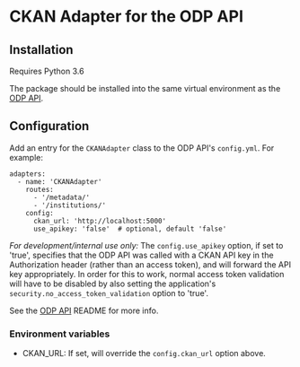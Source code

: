 # CKAN Adapter for the ODP API

## Installation

Requires Python 3.6

The package should be installed into the same virtual environment as the
[ODP API](https://github.com/SAEONData/ODP-API).

## Configuration

Add an entry for the `CKANAdapter` class to the ODP API's `config.yml`. For example:

    adapters:
      - name: 'CKANAdapter'
        routes:
          - '/metadata/'
          - '/institutions/'
        config:
          ckan_url: 'http://localhost:5000'
          use_apikey: 'false'  # optional, default 'false'

_For development/internal use only:_
The `config.use_apikey` option, if set to 'true', specifies that the ODP API was called with a CKAN API key
in the Authorization header (rather than an access token), and will forward the API key appropriately.
In order for this to work, normal access token validation will have to be disabled by also setting the
application's `security.no_access_token_validation` option to 'true'.

See the [ODP API](https://github.com/SAEONData/ODP-API) README for more info.

### Environment variables

- CKAN_URL: If set, will override the `config.ckan_url` option above.

